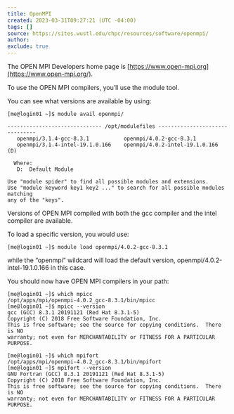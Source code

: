 ```yaml
---
title: OpenMPI
created: 2023-03-31T09:27:21 (UTC -04:00)
tags: []
source: https://sites.wustl.edu/chpc/resources/software/openmpi/
author:
exclude: true
---
```


The OPEN MPI Developers home page is [https://www.open-mpi.org](https://www.open-mpi.org/).

To use the OPEN MPI compilers, you’ll use the module tool.

You can see what versions are available by using:

```
[me@login01 ~]$ module avail openmpi/

------------------------------ /opt/modulefiles -------------------------------
   openmpi/3.1.4-gcc-8.3.1           openmpi/4.0.2-gcc-8.3.1
   openmpi/3.1.4-intel-19.1.0.166    openmpi/4.0.2-intel-19.1.0.166 (D)

  Where:
   D:  Default Module

Use "module spider" to find all possible modules and extensions.
Use "module keyword key1 key2 ..." to search for all possible modules matching
any of the "keys".
```

Versions of OPEN MPI compiled with both the gcc compiler and the intel compiler are available.

To load a specific version, you would use:

```
[me@login01 ~]$ module load openmpi/4.0.2-gcc-8.3.1
```

while the “openmpi” wildcard will load the default version, openmpi/4.0.2-intel-19.1.0.166 in this case.

You should now have OPEN MPI compilers in your path:

```
[me@login01 ~]$ which mpicc
/opt/apps/mpi/openmpi-4.0.2_gcc-8.3.1/bin/mpicc
[me@login01 ~]$ mpicc --version
gcc (GCC) 8.3.1 20191121 (Red Hat 8.3.1-5)
Copyright (C) 2018 Free Software Foundation, Inc.
This is free software; see the source for copying conditions.  There is NO
warranty; not even for MERCHANTABILITY or FITNESS FOR A PARTICULAR PURPOSE.

[me@login01 ~]$ which mpifort
/opt/apps/mpi/openmpi-4.0.2_gcc-8.3.1/bin/mpifort
[me@login01 ~]$ mpifort --version
GNU Fortran (GCC) 8.3.1 20191121 (Red Hat 8.3.1-5)
Copyright (C) 2018 Free Software Foundation, Inc.
This is free software; see the source for copying conditions.  There is NO
warranty; not even for MERCHANTABILITY or FITNESS FOR A PARTICULAR PURPOSE.
```
